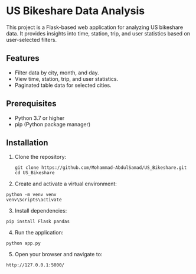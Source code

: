 # US Bikeshare Data Analysis

This project is a Flask-based web application for analyzing US bikeshare data. It provides insights into time, station, trip, and user statistics based on user-selected filters.

## Features
- Filter data by city, month, and day.
- View time, station, trip, and user statistics.
- Paginated table data for selected cities.

## Prerequisites
- Python 3.7 or higher
- pip (Python package manager)

## Installation

1. Clone the repository:
   ```
   git clone https://github.com/Mohammad-AbdulSamad/US_Bikeshare.git
   cd US_Bikeshare
   ```
2. Create and activate a virtual environment:
```
python -m venv venv
venv\Scripts\activate
```

3. Install dependencies:
```
pip install Flask pandas
```
4. Run the application:
```
python app.py
```

5. Open your browser and navigate to:
```
http://127.0.0.1:5000/
```

   